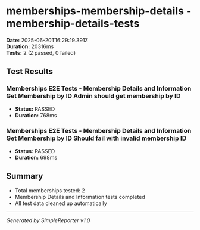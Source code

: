 # memberships-membership-details - membership-details-tests

**Date:** 2025-06-20T16:29:19.391Z  
**Duration:** 20316ms  
**Tests:** 2 (2 passed, 0 failed)

## Test Results


### Memberships E2E Tests - Membership Details and Information Get Membership by ID Admin should get membership by ID
- **Status:** PASSED
- **Duration:** 768ms



### Memberships E2E Tests - Membership Details and Information Get Membership by ID Should fail with invalid membership ID
- **Status:** PASSED
- **Duration:** 698ms



## Summary

- Total memberships tested: 2
- Membership Details and Information tests completed
- All test data cleaned up automatically

---
*Generated by SimpleReporter v1.0*
